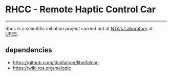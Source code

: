 # RHCC - Remote Haptic Control Car
---
Rhcc is a scientific initiation project carried out at [NTA's Laboratory](https://nta.ufes.br/) at [UFES](https://www.ufes.br/).

## dependencies
- https://github.com/libnifalcon/libnifalcon
- https://wiki.ros.org/melodic
